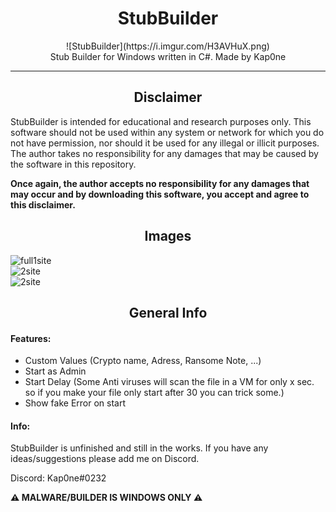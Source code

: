 <h1 align="center">StubBuilder</h1>
<p align="center">
![StubBuilder](https://i.imgur.com/H3AVHuX.png)<br>
    Stub Builder for Windows written in C#.
    Made by Kap0ne
</p><hr>

<h2 align="center">Disclaimer</h2>
StubBuilder is intended for educational and research purposes only. This software should not be used within any system or network for which you do not have permission, nor should it be used for any illegal or illicit purposes. The author takes no responsibility for any damages that may be caused by the software in this repository.

**Once again, the author accepts no responsibility for any damages that may occur and by downloading this software, you accept and agree to this disclaimer.**

## <h2 align="center">Images</h2>
![full1site](https://i.imgur.com/v8KLkFW.png)<br>
![2site](https://i.imgur.com/bp22MOz.png)<br>
![2site](https://i.imgur.com/Y55wl4O.png)<br>

## <h2 align="center">General Info</h2>
#### Features:
- Custom Values (Crypto name, Adress, Ransome Note, ...)
- Start as Admin
- Start Delay (Some Anti viruses will scan the file in a VM for only x sec. so if you make your file only start after 30 you can trick some.)
- Show fake Error on start

#### Info:
StubBuilder is unfinished and still in the works. If you have any ideas/suggestions please add me on Discord.

Discord: Kap0ne#0232

**⚠️ MALWARE/BUILDER IS WINDOWS ONLY ⚠️**
